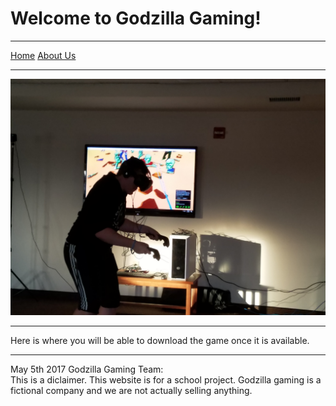 # Welcome to Godzilla Gaming!

* * *

[Home](index.md)    [About Us](aboutus.md)    

* * *

![](ggserviceproject.jpg)

* * *

Here is where you will be able to download the game once it is available.

* * *

May 5th 2017 Godzilla Gaming Team:  
This is a diclaimer. This website is for a school project. Godzilla gaming is a fictional company and we are not actually selling anything.
